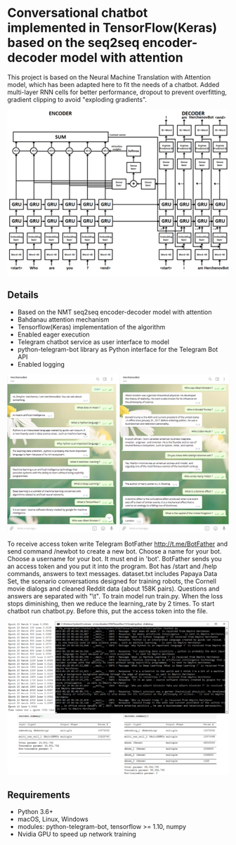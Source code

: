 # Сonversational chatbot implemented in TensorFlow(Keras) based on the seq2seq encoder-decoder model with attention

This project is based on the Neural Machine Translation with Attention model, which has been adapted here to fit the needs of a chatbot. Added multi-layer RNN cells for better performance, dropout to prevent overfitting, gradient clipping to avoid "exploding gradients".

![](images/1.png)

## Details

  * Based on the NMT seq2seq encoder-decoder model with attention
  * Bahdanau attention mechanism
  * Tensorflow(Keras) implementation of the algorithm
  * Enabled eager execution
  * Telegram chatbot service as user interface to model
  * python-telegram-bot library as Python interface for the Telegram Bot API
  * Enabled logging

![](images/2.png)

To receive access token write Telegram BotFather http://t.me/BotFather and send command /newbot to create a new bot. Choose a name for your bot. Choose a username for your bot. It must end in 'bot'. BotFather sends you an access token and you put it into the program.
Bot has /start and /help commands, answers to text messages.
dataset.txt includes Papaya Data Set, the scenario conversations designed for training robots, the Cornell movie dialogs and cleaned Reddit data (about 158K pairs). Questions and answers are separated with "\t".
To train model run train.py. When the loss stops diminishing, then we reduce the learning_rate by 2 times.
To start chatbot run chatbot.py. Before this, put the access token into the file.

![](images/3.png)

## Requirements

  * Python 3.6+
  * macOS, Linux, Windows
  * modules:  python-telegram-bot, tensorflow >= 1.10, numpy
  * Nvidia GPU to speed up network training

